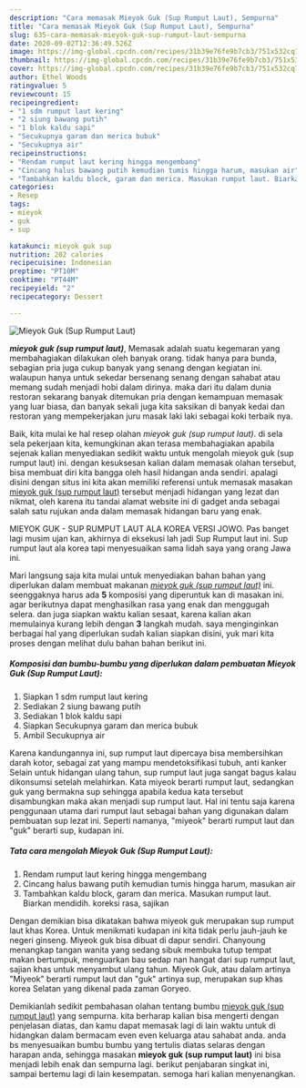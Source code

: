 ```yaml
---
description: "Cara memasak Mieyok Guk (Sup Rumput Laut), Sempurna"
title: "Cara memasak Mieyok Guk (Sup Rumput Laut), Sempurna"
slug: 635-cara-memasak-mieyok-guk-sup-rumput-laut-sempurna
date: 2020-09-02T12:36:49.526Z
image: https://img-global.cpcdn.com/recipes/31b39e76fe9b7cb3/751x532cq70/mieyok-guk-sup-rumput-laut-foto-resep-utama.jpg
thumbnail: https://img-global.cpcdn.com/recipes/31b39e76fe9b7cb3/751x532cq70/mieyok-guk-sup-rumput-laut-foto-resep-utama.jpg
cover: https://img-global.cpcdn.com/recipes/31b39e76fe9b7cb3/751x532cq70/mieyok-guk-sup-rumput-laut-foto-resep-utama.jpg
author: Ethel Woods
ratingvalue: 5
reviewcount: 15
recipeingredient:
- "1 sdm rumput laut kering"
- "2 siung bawang putih"
- "1 blok kaldu sapi"
- "Secukupnya garam dan merica bubuk"
- "Secukupnya air"
recipeinstructions:
- "Rendam rumput laut kering hingga mengembang"
- "Cincang halus bawang putih kemudian tumis hingga harum, masukan air"
- "Tambahkan kaldu block, garam dan merica. Masukan rumput laut. Biarkan mendidih. koreksi rasa, sajikan"
categories:
- Resep
tags:
- mieyok
- guk
- sup

katakunci: mieyok guk sup 
nutrition: 202 calories
recipecuisine: Indonesian
preptime: "PT10M"
cooktime: "PT44M"
recipeyield: "2"
recipecategory: Dessert

---
```



![Mieyok Guk (Sup Rumput Laut)](https://img-global.cpcdn.com/recipes/31b39e76fe9b7cb3/751x532cq70/mieyok-guk-sup-rumput-laut-foto-resep-utama.jpg)

<b><i>mieyok guk (sup rumput laut)</i></b>, Memasak adalah suatu kegemaran yang membahagiakan dilakukan oleh banyak orang. tidak hanya para bunda, sebagian pria juga cukup banyak yang senang dengan kegiatan ini. walaupun hanya untuk sekedar bersenang senang dengan sahabat atau memang sudah menjadi hobi dalam dirinya. maka dari itu dalam dunia restoran sekarang banyak ditemukan pria dengan kemampuan memasak yang luar biasa, dan banyak sekali juga kita saksikan di banyak kedai dan restoran yang mempekerjakan juru masak laki laki sebagai koki terbaik nya.

Baik, kita mulai ke hal resep olahan <i>mieyok guk (sup rumput laut)</i>. di sela sela pekerjaan kita, kemungkinan akan terasa membahagiakan apabila sejenak kalian menyediakan sedikit waktu untuk mengolah mieyok guk (sup rumput laut) ini. dengan kesuksesan kalian dalam memasak olahan tersebut, bisa membuat diri kita bangga oleh hasil hidangan anda sendiri. apalagi disini dengan situs ini kita akan memiliki referensi untuk memasak masakan <u>mieyok guk (sup rumput laut)</u> tersebut menjadi hidangan yang lezat dan nikmat, oleh karena itu tandai alamat website ini di gadget anda sebagai salah satu rujukan anda dalam memasak hidangan baru yang enak.

MIEYOK GUK - SUP RUMPUT LAUT ALA KOREA VERSI JOWO. Pas banget lagi musim ujan kan, akhirnya di eksekusi lah jadi Sup Rumput laut ini. Sup rumput laut ala korea tapi menyesuaikan sama lidah saya yang orang Jawa ini.


Mari langsung saja kita mulai untuk menyediakan bahan bahan yang diperlukan dalam membuat makanan <u><i>mieyok guk (sup rumput laut)</i></u> ini. seenggaknya harus ada <b>5</b> komposisi yang diperuntuk kan di masakan ini. agar berikutnya dapat menghasilkan rasa yang enak dan menggugah selera. dan juga siapkan waktu kalian sesaat, karena kalian akan memulainya kurang lebih dengan <b>3</b> langkah mudah. saya menginginkan berbagai hal yang diperlukan sudah kalian siapkan disini, yuk mari kita proses dengan melihat dulu bahan bahan berikut ini.

<!--inarticleads1-->

##### Komposisi dan bumbu-bumbu yang diperlukan dalam pembuatan Mieyok Guk (Sup Rumput Laut):

1. Siapkan 1 sdm rumput laut kering
1. Sediakan 2 siung bawang putih
1. Sediakan 1 blok kaldu sapi
1. Siapkan Secukupnya garam dan merica bubuk
1. Ambil Secukupnya air


Karena kandungannya ini, sup rumput laut dipercaya bisa membersihkan darah kotor, sebagai zat yang mampu mendetoksifikasi tubuh, anti kanker Selain untuk hidangan ulang tahun, sup rumput laut juga sangat bagus kalau dikonsumsi setelah melahirkan. Kata miyeok berarti rumput laut, sedangkan guk yang bermakna sup sehingga apabila kedua kata tersebut disambungkan maka akan menjadi sup rumput laut. Hal ini tentu saja karena penggunaan utama dari rumput laut sebagai bahan yang digunakan dalam pembuatan sup lezat ini. Seperti namanya, &#34;miyeok&#34; berarti rumput laut dan &#34;guk&#34; berarti sup, kudapan ini. 

<!--inarticleads2-->

##### Tata cara mengolah Mieyok Guk (Sup Rumput Laut):

1. Rendam rumput laut kering hingga mengembang
1. Cincang halus bawang putih kemudian tumis hingga harum, masukan air
1. Tambahkan kaldu block, garam dan merica. Masukan rumput laut. Biarkan mendidih. koreksi rasa, sajikan


Dengan demikian bisa dikatakan bahwa miyeok guk merupakan sup rumput laut khas Korea. Untuk menikmati kudapan ini kita tidak perlu jauh-jauh ke negeri ginseng. Miyeok guk bisa dibuat di dapur sendiri. Chanyoung menangkap tangan wanita yang sedang sibuk membuka tutup tempat makan bertumpuk, menguarkan bau sedap nan hangat dari sup rumput laut, sajian khas untuk menyambut ulang tahun. Miyeok Guk, atau dalam artinya &#34;Miyeok&#34; berarti rumput laut dan &#34;guk&#34; artinya sup, merupakan sup khas korea Selatan yang dikenal pada zaman Goryeo. 

Demikianlah sedikit pembahasan olahan tentang bumbu <u>mieyok guk (sup rumput laut)</u> yang sempurna. kita berharap kalian bisa mengerti dengan penjelasan diatas, dan kamu dapat memasak lagi di lain waktu untuk di hidangkan dalam bermacam even even keluarga atau sahabat anda. anda bs menyesuaikan bumbu bumbu yang tertulis diatas selaras dengan harapan anda, sehingga masakan <b>mieyok guk (sup rumput laut)</b> ini bisa menjadi lebih enak dan sempurna lagi. berikut penjabaran singkat ini, sampai bertemu lagi di lain kesempatan. semoga hari kalian menyenangkan.
